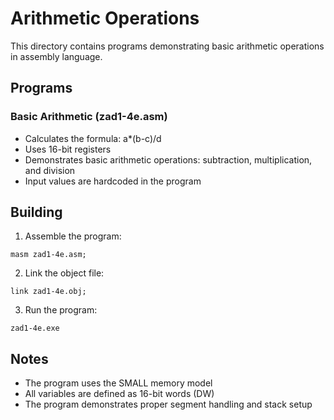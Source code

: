 # Arithmetic Operations

This directory contains programs demonstrating basic arithmetic operations in assembly language.

## Programs

### Basic Arithmetic (zad1-4e.asm)
- Calculates the formula: a*(b-c)/d
- Uses 16-bit registers
- Demonstrates basic arithmetic operations: subtraction, multiplication, and division
- Input values are hardcoded in the program

## Building

1. Assemble the program:
```
masm zad1-4e.asm;
```

2. Link the object file:
```
link zad1-4e.obj;
```

3. Run the program:
```
zad1-4e.exe
```

## Notes

- The program uses the SMALL memory model
- All variables are defined as 16-bit words (DW)
- The program demonstrates proper segment handling and stack setup 
